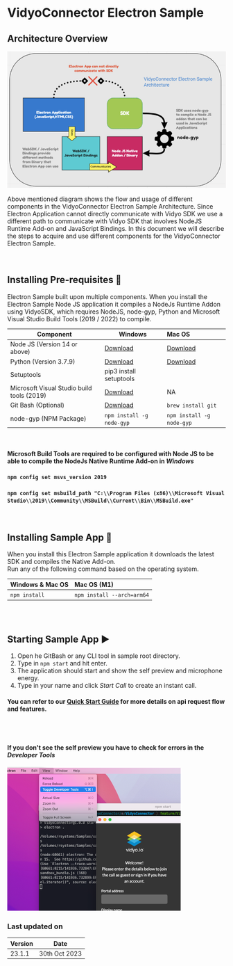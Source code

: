 ﻿
# VidyoConnector Electron Sample 

## Architecture Overview

![App Icon](connector/images/img-overview.png?raw=true "Architecture Overview")

Above mentioned diagram shows the flow and usage of different components in the VidyoConnector Electron Sample Architecture. Since Electron Application cannot directly communicate with Vidyo SDK we use a different path to communicate with Vidyo SDK that involves NodeJS Runtime Add-on and JavaScript Bindings. In this document we will describe the steps to acquire and use different components for the VidyoConnector Electron Sample.
<br><br><br>


## Installing Pre-requisites :rocket: 

Electron Sample built upon multiple components. When you install the Electron Sample Node JS application it compiles a NodeJs Runtime Addon using VidyoSDK, which requires NodeJS, node-gyp, Python and Microsoft Visual Studio Build Tools (2019 / 2022) to compile.

|Component|Windows|Mac OS|
|---------------|-------|:------|
|Node JS (Version 14 or above)|[Download](https://nodejs.org/dist/v18.12.1/node-v18.12.1-x64.msi)|[Download](https://nodejs.org/dist/v18.12.1/node-v18.12.1-x64.msi)|
|Python (Version 3.7.9)|[Download](https://www.python.org/ftp/python/3.7.9/python-3.7.9-amd64.exe)|[Download](https://www.python.org/ftp/python/3.7.9/python-3.7.9-macosx10.9.pkg)|
|Setuptools|pip3 install setuptools||
|Microsoft Visual Studio build tools (2019)|[Download](https://visualstudio.microsoft.com/thank-you-downloading-visual-studio/?sku=BuildTools&rel=16)|NA|
|Git Bash (Optional)|[Download](https://git-scm.com/downloads)|`brew install git`|
|node-gyp (NPM Package)|`npm install -g node-gyp`|`npm install -g node-gyp`|


<br>

#### Microsoft Build Tools are required to be configured with Node JS to be able to compile the NodeJs Native Runtime Add-on in *Windows*
#### `npm config set msvs_version 2019`
#### ```npm config set msbuild_path "C:\\Program Files (x86)\\Microsoft Visual Studio\\2019\\Community\\MSBuild\\Current\\Bin\\MSBuild.exe"```

 <br>

## Installing Sample App :crystal_ball: 

 When you install this Electron Sample application it downloads the latest SDK and compiles the Native Add-on. 
<br>
 Run any of the following command based on the operating system.

 |Windows & Mac OS|Mac OS (M1)|
|-------------------|:------|
|`npm install`|`npm install --arch=arm64`|

  <br><br>

## Starting Sample App :arrow_forward: 

1. Open he GitBash or any CLI tool in sample root directory.
1. Type in `npm start` and hit enter.
1. The application should start and show the self preview and microphone energy.
1. Type in your name and click *Start Call* to create an instant call.

#### You can refer to our [Quick Start Guide](/quick-start-guide.md) for more details on api request flow and features.

<br><br>
#### If you don't see the self preview you have to check for errors in the *Developer Tools*
![img](connector/images/img-dev-console.png?raw=true "Opening Developer Console") 

### Last updated on
|Version|Date|
|--------|----|
|23.1.1|30th Oct 2023|
